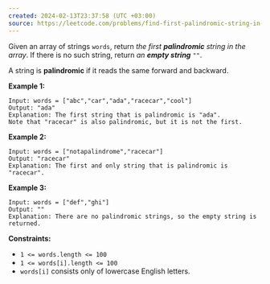 ```yaml
---
created: 2024-02-13T23:37:58 (UTC +03:00)
source: https://leetcode.com/problems/find-first-palindromic-string-in-the-array/description/?envType=daily-question&envId=2024-02-13
---
```

Given an array of strings `words`, return _the first **palindromic** string in the array_. If there is no such string, return _an **empty string**_ `""`.

A string is **palindromic** if it reads the same forward and backward.

**Example 1:**

```
Input: words = ["abc","car","ada","racecar","cool"]
Output: "ada"
Explanation: The first string that is palindromic is "ada".
Note that "racecar" is also palindromic, but it is not the first.
```

**Example 2:**

```
Input: words = ["notapalindrome","racecar"]
Output: "racecar"
Explanation: The first and only string that is palindromic is "racecar".
```

**Example 3:**

```
Input: words = ["def","ghi"]
Output: ""
Explanation: There are no palindromic strings, so the empty string is returned.
```

**Constraints:**

-   `1 <= words.length <= 100`
-   `1 <= words[i].length <= 100`
-   `words[i]` consists only of lowercase English letters.
